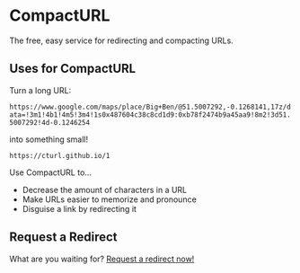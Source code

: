 # CompactURL

The free, easy service for redirecting and compacting URLs.

## Uses for CompactURL

Turn a long URL:

`https://www.google.com/maps/place/Big+Ben/@51.5007292,-0.1268141,17z/data=!3m1!4b1!4m5!3m4!1s0x487604c38c8cd1d9:0xb78f2474b9a45aa9!8m2!3d51.5007292!4d-0.1246254`

into something small!

`https://cturl.github.io/1`

Use CompactURL to...

* Decrease the amount of characters in a URL
* Make URLs easier to memorize and pronounce
* Disguise a link by redirecting it

## Request a Redirect

What are you waiting for? [Request a redirect now!](https://cturl.github.io/request/)
